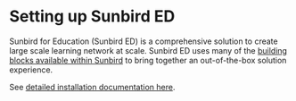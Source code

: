 # Setting up Sunbird ED

Sunbird for Education (Sunbird ED) is a comprehensive solution to create large scale learning network at scale. Sunbird ED uses many of the [building blocks available within Sunbird](https://sunbird.org/building-blocks) to bring together an out-of-the-box solution experience.&#x20;

See [detailed installation documentation here](http://docs.sunbird.org/latest/developer-docs/server-installation/).
